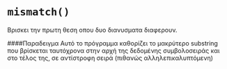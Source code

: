 # ```mismatch()```<br>

Βρισκει την πρωτη θεση οπου δυο διανυσματα διαφερουν.<br>

####Παραδειγμα
Αυτό το πρόγραμμα καθορίζει το μακρύτερο substring που βρίσκεται ταυτόχρονα στην αρχή της δεδομένης συμβολοσειράς και στο τέλος της, σε αντίστροφη σειρά (πιθανώς αλληλεπικαλυπτόμενη)